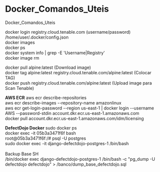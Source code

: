 # Docker_Comandos_Uteis
Docker_Comandos_Uteis

docker login registry.cloud.tenable.com (username/password) <br> 
/home/user/.docker/config.json <br>
docker images <br>
docker ps <br>
docker system info | grep -E 'Username|Registry' <br>
docker image rm <br>

docker pull alpine:latest (Download image) <br>
docker tag alpine:latest registry.cloud.tenable.com/alpine:latest (Colocar TAG) <br>
docker push registry.cloud.tenable.com/alpine:latest (Upload image para Scan Tenable) <br>

**AWS ECR**
aws ecr describe-repositories <br>
aws ecr describe-images --repository-name amazonlinux <br>
aws ecr get-login-password --region us-east-1 | docker login --username AWS --password-stdin account.dkr.ecr.us-east-1.amazonaws.com <br>
docker pull account.dkr.ecr.us-east-1.amazonaws.com/idm/licensing <br>

**DefectDojo Docker**
sudo docker ps <br>
docker exec -it 05b3a3471f6f bash <br>
root@05b3a3471f6f:/# psql -U postgres <br>
sudo docker exec -it django-defectdojo-postgres-1 /bin/bash <br>
<br>
Backup Base SH <br>
/bin/docker exec django-defectdojo-postgres-1 /bin/bash -c "pg_dump -U defectdojo defectdojo" > /banco/dump_base_defectdojo.sql <br>
